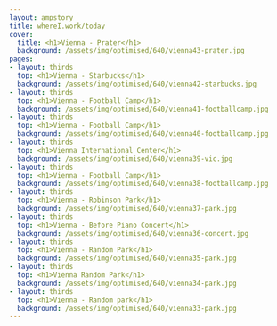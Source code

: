 ```yaml
---
layout: ampstory
title: whereI.work/today
cover:
  title: <h1>Vienna - Prater</h1>
  background: /assets/img/optimised/640/vienna43-prater.jpg
pages: 
- layout: thirds
  top: <h1>Vienna - Starbucks</h1>
  background: /assets/img/optimised/640/vienna42-starbucks.jpg
- layout: thirds
  top: <h1>Vienna - Football Camp</h1>
  background: /assets/img/optimised/640/vienna41-footballcamp.jpg
- layout: thirds
  top: <h1>Vienna - Football Camp</h1>
  background: /assets/img/optimised/640/vienna40-footballcamp.jpg
- layout: thirds
  top: <h1>Vienna International Center</h1>
  background: /assets/img/optimised/640/vienna39-vic.jpg
- layout: thirds
  top: <h1>Vienna - Football Camp</h1>
  background: /assets/img/optimised/640/vienna38-footballcamp.jpg
- layout: thirds
  top: <h1>Vienna - Robinson Park</h1>
  background: /assets/img/optimised/640/vienna37-park.jpg
- layout: thirds
  top: <h1>Vienna - Before Piano Concert</h1>
  background: /assets/img/optimised/640/vienna36-concert.jpg
- layout: thirds
  top: <h1>Vienna - Random Park</h1>
  background: /assets/img/optimised/640/vienna35-park.jpg
- layout: thirds
  top: <h1>Vienna Random Park</h1>
  background: /assets/img/optimised/640/vienna34-park.jpg
- layout: thirds
  top: <h1>Vienna - Random park</h1>
  background: /assets/img/optimised/640/vienna33-park.jpg
---
```

